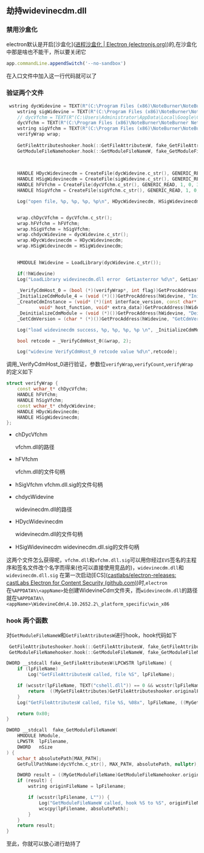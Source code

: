 ## 劫持widevinecdm.dll

### 禁用沙盒化

electron默认是开启[沙盒化]([进程沙盒化 | Electron (electronjs.org)](https://www.electronjs.org/zh/docs/latest/tutorial/sandbox))的,在沙盒化中那是啥也不能干，所以要关闭它

~~~js
app.commandLine.appendSwitch('--no-sandbox')
~~~

在入口文件中加入这一行代码就可以了

### 验证两个文件

~~~c++
 wstring dycWidevine = TEXT(R"(C:\Program Files (x86)\NoteBurner\NoteBurner Netflix Video Downloader\resources\com.noteburner.netflix\native\sig_files\widevinecdm.dll)");
    wstring sigWidevine = TEXT(R"(C:\Program Files (x86)\NoteBurner\NoteBurner Netflix Video Downloader\resources\com.noteburner.netflix\native\sig_files\widevinecdm.dll.sig)");
    // dycVfchm = TEXT(R"(C:\Users\Administrator\AppData\Local\Google\Chrome\Application\chrome.exe)");
    dycVfchm = TEXT(R"(C:\Program Files (x86)\NoteBurner\NoteBurner Netflix Video Downloader\resources\com.noteburner.netflix\native\sig_files\vfchm.dll)");
    wstring sigVfchm = TEXT(R"(C:\Program Files (x86)\NoteBurner\NoteBurner Netflix Video Downloader\resources\com.noteburner.netflix\native\sig_files\vfchm.dll.sig)");
    verifyWrap wrap;
   
    GetFileAttributeshooker.hook(::GetFileAttributesW, fake_GetFileAttributesW);
    GetModuleFileNamehooker.hook(::GetModuleFileNameW, fake_GetModuleFileNameW);

    
    
    HANDLE HDycWidevinecdm = CreateFile(dycWidevine.c_str(), GENERIC_READ, 1, 0, 3, 0x80, 0);
    HANDLE HSigWidevinecdm = CreateFile(sigWidevine.c_str(), GENERIC_READ, 1, 0, 3, 0x80, 0);
    HANDLE hFVfchm = CreateFile(dycVfchm.c_str(), GENERIC_READ, 1, 0, 3, 0x80, 0);
    HANDLE hSigVfchm = CreateFile(sigVfchm.c_str(), GENERIC_READ, 1, 0, 3, 0x80, 0);

    Log("open file, %p, %p, %p, %p\n", HDycWidevinecdm, HSigWidevinecdm, hFVfchm, hSigVfchm);


    wrap.chDycVfchm = dycVfchm.c_str();
    wrap.hFVfchm = hFVfchm;
    wrap.hSigVfchm = hSigVfchm;
    wrap.chdycWidevine = dycWidevine.c_str();
    wrap.HDycWidevinecdm = HDycWidevinecdm;
    wrap.HSigWidevinecdm = HSigWidevinecdm;

   
    HMODULE hWidevine = LoadLibrary(dycWidevine.c_str());

    if(!hWidevine)
    Log("LoadLibrary widevinecdm.dll error  GetLasterror %d\n", GetLastError());
    
    _VerifyCdmHost_0 = (bool (*)(verifyWrap*, int flag))GetProcAddress(hWidevine, "VerifyCdmHost_0");
    _InitializeCdmModule_4 = (void (*)())GetProcAddress(hWidevine, "InitializeCdmModule_4");
    _CreateCdmInstance = (void* (*)(int interface_version, const char* key_system, uint32_t key_system_len,
            void* host_function, void* extra_data))GetProcAddress(hWidevine, "CreateCdmInstance");
    _DeinitializeCdmModule = (void (*)())GetProcAddress(hWidevine, "DeinitializeCdmModule");
    _GetCdmVersion = (char * (*)())GetProcAddress(hWidevine, "GetCdmVersion");

    Log("load widevinecdm success, %p, %p, %p, %p \n", _InitializeCdmModule_4, _CreateCdmInstance, _DeinitializeCdmModule, _GetCdmVersion);

    bool retcode = _VerifyCdmHost_0(&wrap, 2);

    Log("widevine VerifyCdmHost_0 retcode value %d\n",retcode);
~~~



调用_VerifyCdmHost_0进行验证，参数位`verifyWrap`,`verifyCount`,`verifyWrap`的定义如下

~~~c++
struct verifyWrap {
	const wchar_t* chDycVfchm;
	HANDLE hFVfchm;
	HANDLE hSigVfchm;
	const wchar_t* chdycWidevine;
	HANDLE HDycWidevinecdm;
	HANDLE HSigWidevinecdm;
};
~~~

- chDycVfchm 

  vfchm.dll的路径

- hFVfchm

  vfchm.dll的文件句柄

- hSigVfchm
  vfchm.dll.sig的文件句柄
  
- chdycWidevine 

  widevinecdm.dll的路径

- HDycWidevinecdm

  widevinecdm.dll的文件句柄

- HSigWidevinecdm
  widevinecdm.dll.sig的文件句柄

这两个文件怎么获得呢，`vfchm.dll`和`vfchm.dll.sig`可以用你经过`EVS`签名的主程序和签名文件改个名字而得来(也可以直接使用竞品的)，`widevinecdm.dll`和`widevinecdm.dll.sig` 在第一次启动[ECS]([castlabs/electron-releases: castLabs Electron for Content Security (github.com)](https://github.com/castlabs/electron-releases))时,`electron`在`%APPDATA%\<appName>`处创建WidevineCdm文件夹，而`widevinecdm.dll`的路径就在`%APPDATA%\<appName>\WidevineCdm\4.10.2652.2\_platform_specific\win_x86`

### hook 两个函数

对`GetModuleFileNameW`和`GetFileAttributesW`进行hook，hook代码如下

```c++
 GetFileAttributeshooker.hook(::GetFileAttributesW, fake_GetFileAttributesW);
 GetModuleFileNamehooker.hook(::GetModuleFileNameW, fake_GetModuleFileNameW);
```

~~~c++
DWORD __stdcall fake_GetFileAttributesW(LPCWSTR lpFileName) {
    if (lpFileName)
        Log("GetFileAttributesW called, file %S", lpFileName);

    if (wcsstr(lpFileName, TEXT("cshell.dll")) == 0 && wcsstr(lpFileName, TEXT("decrypt.dll")) == 0 && wcsstr(lpFileName, TEXT("widevinecdm.dll")) == 0) {
        return  ((MyGetFileAttributes)GetFileAttributeshooker.originalFunction())(lpFileName);
    }
    Log("GetFileAttributesW called, file %S, %08x", lpFileName, ((MyGetFileAttributes)GetFileAttributeshooker.originalFunction())(lpFileName));

    return 0x80;
}

DWORD __stdcall  fake_GetModuleFileNameW(
    HMODULE hModule,
    LPWSTR  lpFilename,
    DWORD   nSize
) {
    wchar_t absolutePath[MAX_PATH];
    GetFullPathName(dycVfchm.c_str(), MAX_PATH, absolutePath, nullptr);

    DWORD result = ((MyGetModuleFileName)GetModuleFileNamehooker.originalFunction())(hModule, lpFilename, nSize);
    if (result) {
        wstring originFileName = lpFilename;

        if (wcsstr(lpFilename, L"")) {
            Log("GetModuleFileNameW called, hook %S to %S", originFileName.c_str(), absolutePath);
            wcscpy(lpFilename, absolutePath);
        }
    }
    return result;
}
~~~

至此，你就可以放心进行劫持了